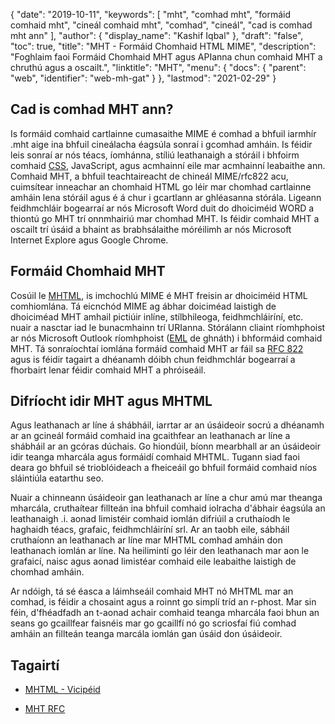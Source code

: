 {
  "date": "2019-10-11",
  "keywords": [
"mht",
"comhad mht",
"formáid comhaid mht",
"cineál comhaid mht",
"comhad",
"cineál",
"cad is comhad mht ann"
],
  "author": {
    "display_name": "Kashif Iqbal"
},
  "draft": "false",
  "toc": true,
  "title": "MHT - Formáid Chomhaid HTML MIME",
  "description": "Foghlaim faoi Formáid Chomhaid MHT agus APIanna chun comhaid MHT a chruthú agus a oscailt.",
  "linktitle": "MHT",
  "menu": {
    "docs": {
      "parent": "web",
      "identifier": "web-mh-gat"
}
},
  "lastmod": "2021-02-29"
}

## Cad is comhad MHT ann?

Is formáid comhaid cartlainne cumasaithe MIME é comhad a bhfuil iarmhír .mht aige ina bhfuil cineálacha éagsúla sonraí i gcomhad amháin. Is féidir leis sonraí ar nós téacs, íomhánna, stíliú leathanaigh a stóráil i bhfoirm comhaid [CSS](/web/css/), JavaScript, agus acmhainní eile mar acmhainní leabaithe ann. Comhaid MHT, a bhfuil teachtaireacht de chineál MIME/rfc822 acu, cuimsítear inneachar an chomhaid HTML go léir mar chomhad cartlainne amháin lena stóráil agus é á chur i gcartlann ar ghléasanna stórála. Ligeann feidhmchláir bogearraí ar nós Microsoft Word duit do dhoiciméid WORD a thiontú go MHT trí onnmhairiú mar chomhad MHT. Is féidir comhaid MHT a oscailt trí úsáid a bhaint as brabhsálaithe móréilimh ar nós Microsoft Internet Explore agus Google Chrome.

## Formáid Chomhaid MHT

Cosúil le [MHTML](/web/mhtml/), is imchochlú MIME é MHT freisin ar dhoiciméid HTML comhiomlána. Tá eicnchód MIME ag ábhar doiciméad laistigh de dhoiciméad MHT amhail pictiúir inlíne, stílbhileoga, feidhmchláiríní, etc. nuair a nasctar iad le bunacmhainn trí URIanna. Stórálann cliaint ríomhphoist ar nós Microsoft Outlook ríomhphoist ([EML](/email/eml/) de ghnáth) i bhformáid comhaid MHT. Tá sonraíochtaí iomlána formáid comhaid MHT ar fáil sa [RFC 822](https://tools.ietf.org/html/rfc822) agus is féidir tagairt a dhéanamh dóibh chun feidhmchlár bogearraí a fhorbairt lenar féidir comhaid MHT a phróiseáil.

## Difríocht idir MHT agus MHTML

Agus leathanach ar líne á shábháil, iarrtar ar an úsáideoir socrú a dhéanamh ar an gcineál formáid comhaid ina gcaithfear an leathanach ar líne a shábháil ar an gcóras dúchais. Go hiondúil, bíonn mearbhall ar an úsáideoir idir teanga mharcála agus formáidí comhaid MHTML. Tugann siad faoi deara go bhfuil sé trioblóideach a fheiceáil go bhfuil formáid comhaid níos sláintiúla eatarthu seo.

Nuair a chinneann úsáideoir gan leathanach ar líne a chur amú mar theanga mharcála, cruthaítear fillteán ina bhfuil comhaid iolracha d'ábhair éagsúla an leathanaigh .i. aonad limistéir comhaid iomlán difriúil a cruthaíodh le haghaidh téacs, grafaic, feidhmchláiríní srl. Ar an taobh eile, sábháil cruthaíonn an leathanach ar líne mar MHTML comhad amháin don leathanach iomlán ar líne. Na heilimintí go léir den leathanach mar aon le grafaicí, naisc agus aonad limistéar comhaid eile leabaithe laistigh de chomhad amháin.

Ar ndóigh, tá sé éasca a láimhseáil comhaid MHT nó MHTML mar an comhad, is féidir a chosaint agus a roinnt go simplí tríd an r-phost. Mar sin féin, d'fhéadfadh an t-aonad achair comhaid teanga mharcála faoi bhun an seans go gcaillfear faisnéis mar go gcaillfí nó go scriosfaí fiú comhad amháin an fillteán teanga marcála iomlán gan úsáid don úsáideoir.

## Tagairtí

* [MHTML - Vicipéid](https://ga.wikipedia.org/wiki/MHTML)

* [MHT RFC](https://tools.ietf.org/html/rfc822)


